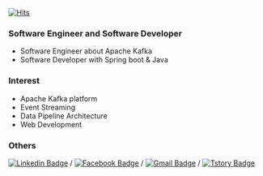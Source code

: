 [![Hits](https://hits.seeyoufarm.com/api/count/incr/badge.svg?url=https%3A%2F%2Fgithub.com%2Fdaehokimm)](https://hits.seeyoufarm.com)

### Software Engineer and Software Developer

* Software Engineer about Apache Kafka 
* Software Developer with Spring boot & Java

### Interest

* Apache Kafka platform
* Event Streaming
* Data Pipeline Architecture
* Web Development

### Others

[![Linkedin Badge](https://img.shields.io/badge/-LinkedIn-blue?style=flat&logo=Linkedin&logoColor=white&link=https://www.linkedin.com/in/daeho-kim-40b5b9143/)](https://www.linkedin.com/in/daeho-kim-40b5b9143/) / [![Facebook Badge](https://img.shields.io/badge/facebook-1877f2?style=flat&logo=facebook&logoColor=white&link=https://www.facebook.com/kjjanggu)](https://www.facebook.com/kjjanggu) / [![Gmail Badge](https://img.shields.io/badge/Gmail-d14836?style=flat&logo=Gmail&logoColor=white&link=mailto:daehkimm@gmail.com)](mailto:daehokimm@gmail.com) / [![Tstory Badge](https://img.shields.io/badge/Tech%20Blog-Tistory-1eb49f)](https://always-kimkim.tistory.com/)
